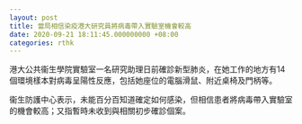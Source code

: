 ```yaml
---
layout: post
title: 當局相信染疫港大研究員將病毒帶入實驗室機會較高
date: 2020-09-21 18:11:45.000000000 +08:00
categories: rthk
---
```


港大公共衞生學院實驗室一名研究助理日前確診新型肺炎，在她工作的地方有14個環境樣本對病毒呈陽性反應，包括她座位的電腦滑鼠、附近桌椅及門柄等。

衞生防護中心表示，未能百分百知道確定如何感染，但相信患者將病毒帶入實驗室的機會較高；又指暫時未收到與相關初步確診個案。
